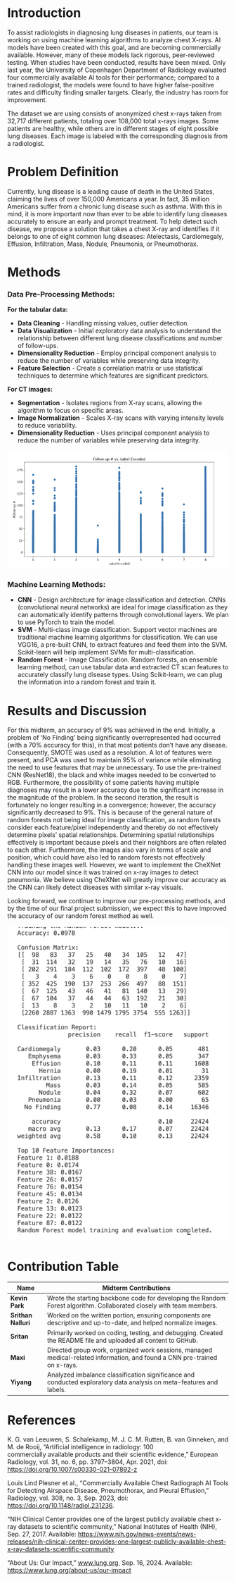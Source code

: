 # Introduction
To assist radiologists in diagnosing lung diseases in patients, our team is working on using machine learning algorithms to analyze chest X-rays. AI models have been created with this goal, and are becoming commercially available. However, many of these models lack rigorous, peer-reviewed testing. When studies have been conducted, results have been mixed. Only last year, the University of Copenhagen Department of Radiology evaluated four commercially available AI tools for their performance; compared to a trained radiologist, the models were found to have higher false-positive rates and difficulty finding smaller targets. Clearly, the industry has room for improvement.

The dataset we are using consists of anonymized chest x-rays taken from 32,717 different patients, totaling over 108,000 total x-rays images. Some patients are healthy, while others are in different stages of eight possible lung diseases. Each image is labeled with the corresponding diagnosis from a radiologist.

# Problem Definition
Currently, lung disease is a leading cause of death in the United States, claiming the lives of over 150,000 Americans a year. In fact, 35 million Americans suffer from a chronic lung disease such as asthma. With this in mind, it is more important now than ever to be able to identify lung diseases accurately to ensure an early and prompt treatment. To help detect such disease, we propose a solution that takes a chest X-ray and identifies if it belongs to one of eight common lung diseases: Atelectasis, Cardiomegaly, Effusion, Infiltration, Mass, Nodule, Pneumonia, or Pneumothorax.

# Methods
### Data Pre-Processing Methods:
**For the tabular data:**
- **Data Cleaning** - Handling missing values, outlier detection.
- **Data Visualization** - Initial exploratory data analysis to understand the relationship between different lung disease classifications and number of follow-ups.
- **Dimensionality Reduction** - Employ principal component analysis to reduce the number of variables while preserving data integrity.
- **Feature Selection** - Create a correlation matrix or use statistical techniques to determine which features are significant predictors.

**For CT images:**
- **Segmentation** - Isolates regions from X-ray scans, allowing the algorithm to focus on specific areas.
- **Image Normalization** - Scales X-ray scans with varying intensity levels to reduce variability.
- **Dimensionality Reduction** - Uses principal component analysis to reduce the number of variables while preserving data integrity.

![Chart](SS.png)

### Machine Learning Methods:
- **CNN** - Design architecture for image classification and detection. CNNs (convolutional neural networks) are ideal for image classification as they can automatically identify patterns through convolutional layers. We plan to use PyTorch to train the model.
- **SVM** - Multi-class image classification. Support vector machines are traditional machine learning algorithms for classification. We can use VGG16, a pre-built CNN, to extract features and feed them into the SVM. Scikit-learn will help implement SVMs for multi-classification.
- **Random Forest** - Image Classification. Random forests, an ensemble learning method, can use tabular data and extracted CT scan features to accurately classify lung disease types. Using Scikit-learn, we can plug the information into a random forest and train it.

# Results and Discussion
For this midterm, an accuracy of 9% was achieved in the end. Initially, a problem of ‘No Finding’ being significantly overrepresented had occurred (with a 70% accuracy for this), in that most patients don’t have any disease. Consequently, SMOTE was used as a resolution. A lot of features were present, and PCA was used to maintain 95% of variance while eliminating the need to use features that may be unnecessary. To use the pre-trained CNN (ResNet18), the black and white images needed to be converted to RGB. Furthermore, the possibility of some patients having multiple diagnoses may result in a lower accuracy due to the significant increase in the magnitude of the problem. In the second iteration, the result is fortunately no longer resulting in a convergence; however, the accuracy significantly decreased to 9%. This is because of the general nature of random forests not being ideal for image classification, as random forests consider each feature/pixel independently and thereby do not effectively determine pixels’ spatial relationships. Determining spatial relationships effectively is important because pixels and their neighbors are often related to each other. Furthermore, the images also vary in terms of scale and position, which could have also led to random forests not effectively handling these images well. However, we want to implement the CheXNet CNN into our model since it was trained on x-ray images to detect pneumonia. We believe using CheXNet will greatly improve our accuracy as the CNN can likely detect diseases with similar x-ray visuals.

Looking forward, we continue to improve our pre-processing methods, and by the time of our final project submission, we expect this to have improved the accuracy of our random forest method as well. 

![Chart](SS1.png)

# Contribution Table

| Name           | Midterm Contributions                                                                                                   |
|----------------|--------------------------------------------------------------------------------------------------------------------------|
| **Kevin Park** | Wrote the starting backbone code for developing the Random Forest algorithm. Collaborated closely with team members.    |
| **Srithan Nalluri** | Worked on the written portion, ensuring components are descriptive and up-to-date, and helped normalize images.    |
| **Sritan**     | Primarily worked on coding, testing, and debugging. Created the README file and uploaded all content to GitHub.         |
| **Maxi**       | Directed group work, organized work sessions, managed medical-related information, and found a CNN pre-trained on x-rays. |
| **Yiyang**     | Analyzed imbalance classification significance and conducted exploratory data analysis on meta-features and labels.      |

# References #
K. G. van Leeuwen, S. Schalekamp, M. J. C. M. Rutten, B. van Ginneken, and M. de Rooij, “Artificial intelligence in radiology: 100       
commercially available products and their scientific evidence,” European Radiology, vol. 31, no. 6, pp. 3797–3804, Apr. 2021, doi: https://doi.org/10.1007/s00330-021-07892-z

Louis Lind Plesner et al., “Commercially Available Chest Radiograph AI Tools for Detecting Airspace Disease, Pneumothorax, and Pleural Effusion,” Radiology, vol. 308, no. 3, Sep. 2023, doi: https://doi.org/10.1148/radiol.231236.

“NIH Clinical Center provides one of the largest publicly available chest x-ray datasets to scientific community,” National Institutes of Health (NIH), Sep. 27, 2017. Available: https://www.nih.gov/news-events/news-releases/nih-clinical-center-provides-one-largest-publicly-available-chest-x-ray-datasets-scientific-community

“About Us: Our Impact,” www.lung.org, Sep. 16, 2024. Available: https://www.lung.org/about-us/our-impact
